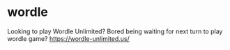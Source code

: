 # wordle
Looking to play Wordle Unlimited? Bored being waiting for next turn to play wordle game? https://wordle-unlimited.us/
